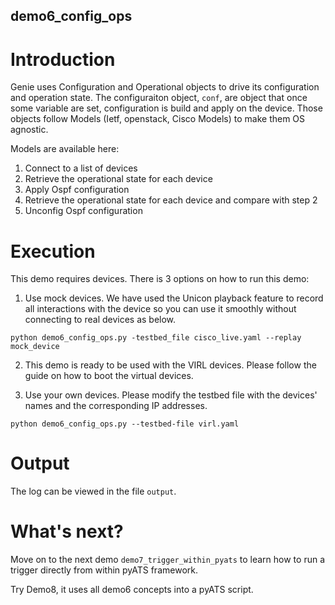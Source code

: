 ## demo6_config_ops

# Introduction

Genie uses Configuration and Operational objects to drive its configuration and
operation state. The configuraiton object, `conf`, are object that once some
variable are set,  configuration is build and apply on the device. Those objects
follow Models (Ietf, openstack, Cisco Models) to make them OS agnostic.

Models are available here: <TODO>

1) Connect to a list of devices
2) Retrieve the operational state for each device
3) Apply Ospf configuration
4) Retrieve the operational state for each device and compare with step 2
5) Unconfig Ospf configuration

# Execution

This demo requires devices. There is 3 options on how to run this demo:

1) Use mock devices. We have used the Unicon playback feature to record all
   interactions with the device so you can use it smoothly without connecting
   to real devices as below.

```
python demo6_config_ops.py -testbed_file cisco_live.yaml --replay mock_device
```

2) This demo is ready to be used with the VIRL devices. Please follow the guide
   <here> on how to boot the virtual devices.

3) Use your own devices. Please modify the testbed file with the devices'
   names and the corresponding IP addresses.

```
python demo6_config_ops.py --testbed-file virl.yaml
```

# Output

The log can be viewed in the file `output`.

# What's next?

Move on to the next demo `demo7_trigger_within_pyats` to learn how to run
a trigger directly from within pyATS framework.

Try Demo8, it uses all demo6 concepts into a pyATS script.
